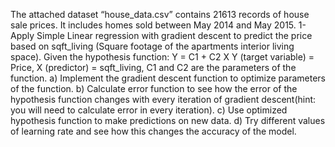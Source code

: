 The attached dataset “house_data.csv” contains 21613 records of house sale prices. It includes homes sold between May 2014 and May 2015.
1- Apply Simple Linear regression with gradient descent to predict the price based on sqft_living (Square footage of the apartments interior living space).
Given the hypothesis function: Y = C1 + C2 X
Y (target variable) = Price, X (predictor) = sqft_living, C1 and C2 are the parameters of the function.
a) Implement the gradient descent function to optimize parameters of the function.
b) Calculate error function to see how the error of the hypothesis function changes with every iteration of gradient descent(hint: you will need to calculate error in every iteration).
c) Use optimized hypothesis function to make predictions on new data.
d) Try different values of learning rate and see how this changes the accuracy of the model.
